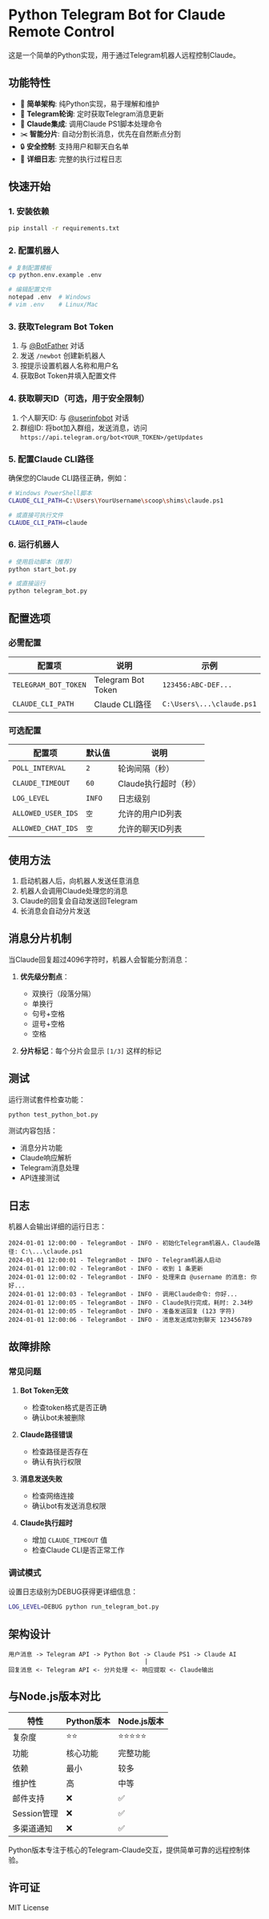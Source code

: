 # Python Telegram Bot for Claude Remote Control

这是一个简单的Python实现，用于通过Telegram机器人远程控制Claude。

## 功能特性

- 🤖 **简单架构**: 纯Python实现，易于理解和维护
- 📱 **Telegram轮询**: 定时获取Telegram消息更新
- 🔄 **Claude集成**: 调用Claude PS1脚本处理命令
- ✂️ **智能分片**: 自动分割长消息，优先在自然断点分割
- 🔒 **安全控制**: 支持用户和聊天白名单
- 📝 **详细日志**: 完整的执行过程日志

## 快速开始

### 1. 安装依赖

```bash
pip install -r requirements.txt
```

### 2. 配置机器人

```bash
# 复制配置模板
cp python.env.example .env

# 编辑配置文件
notepad .env  # Windows
# vim .env    # Linux/Mac
```

### 3. 获取Telegram Bot Token

1. 与 [@BotFather](https://t.me/botfather) 对话
2. 发送 `/newbot` 创建新机器人
3. 按提示设置机器人名称和用户名
4. 获取Bot Token并填入配置文件

### 4. 获取聊天ID（可选，用于安全限制）

1. 个人聊天ID: 与 [@userinfobot](https://t.me/userinfobot) 对话
2. 群组ID: 将bot加入群组，发送消息，访问 `https://api.telegram.org/bot<YOUR_TOKEN>/getUpdates`

### 5. 配置Claude CLI路径

确保您的Claude CLI路径正确，例如：
```bash
# Windows PowerShell脚本
CLAUDE_CLI_PATH=C:\Users\YourUsername\scoop\shims\claude.ps1

# 或直接可执行文件
CLAUDE_CLI_PATH=claude
```

### 6. 运行机器人

```bash
# 使用启动脚本（推荐）
python start_bot.py

# 或直接运行
python telegram_bot.py
```

## 配置选项

### 必需配置

| 配置项 | 说明 | 示例 |
|--------|------|------|
| `TELEGRAM_BOT_TOKEN` | Telegram Bot Token | `123456:ABC-DEF...` |
| `CLAUDE_CLI_PATH` | Claude CLI路径 | `C:\Users\...\claude.ps1` |

### 可选配置

| 配置项 | 默认值 | 说明 |
|--------|--------|------|
| `POLL_INTERVAL` | `2` | 轮询间隔（秒） |
| `CLAUDE_TIMEOUT` | `60` | Claude执行超时（秒） |
| `LOG_LEVEL` | `INFO` | 日志级别 |
| `ALLOWED_USER_IDS` | `空` | 允许的用户ID列表 |
| `ALLOWED_CHAT_IDS` | `空` | 允许的聊天ID列表 |

## 使用方法

1. 启动机器人后，向机器人发送任意消息
2. 机器人会调用Claude处理您的消息
3. Claude的回复会自动发送回Telegram
4. 长消息会自动分片发送

## 消息分片机制

当Claude回复超过4096字符时，机器人会智能分割消息：

1. **优先级分割点**：
   - 双换行（段落分隔）
   - 单换行
   - 句号+空格
   - 逗号+空格
   - 空格

2. **分片标记**：每个分片会显示 `[1/3]` 这样的标记

## 测试

运行测试套件检查功能：

```bash
python test_python_bot.py
```

测试内容包括：
- 消息分片功能
- Claude响应解析
- Telegram消息处理
- API连接测试

## 日志

机器人会输出详细的运行日志：

```
2024-01-01 12:00:00 - TelegramBot - INFO - 初始化Telegram机器人，Claude路径: C:\...\claude.ps1
2024-01-01 12:00:01 - TelegramBot - INFO - Telegram机器人启动
2024-01-01 12:00:02 - TelegramBot - INFO - 收到 1 条更新
2024-01-01 12:00:02 - TelegramBot - INFO - 处理来自 @username 的消息: 你好...
2024-01-01 12:00:03 - TelegramBot - INFO - 调用Claude命令: 你好...
2024-01-01 12:00:05 - TelegramBot - INFO - Claude执行完成，耗时: 2.34秒
2024-01-01 12:00:05 - TelegramBot - INFO - 准备发送回复 (123 字符)
2024-01-01 12:00:06 - TelegramBot - INFO - 消息发送成功到聊天 123456789
```

## 故障排除

### 常见问题

1. **Bot Token无效**
   - 检查token格式是否正确
   - 确认bot未被删除

2. **Claude路径错误**
   - 检查路径是否存在
   - 确认有执行权限

3. **消息发送失败**
   - 检查网络连接
   - 确认bot有发送消息权限

4. **Claude执行超时**
   - 增加 `CLAUDE_TIMEOUT` 值
   - 检查Claude CLI是否正常工作

### 调试模式

设置日志级别为DEBUG获得更详细信息：

```bash
LOG_LEVEL=DEBUG python run_telegram_bot.py
```

## 架构设计

```
用户消息 -> Telegram API -> Python Bot -> Claude PS1 -> Claude AI
                                      |
回复消息 <- Telegram API <- 分片处理 <- 响应提取 <- Claude输出
```

## 与Node.js版本对比

| 特性 | Python版本 | Node.js版本 |
|------|------------|-------------|
| 复杂度 | ⭐⭐ | ⭐⭐⭐⭐⭐ |
| 功能 | 核心功能 | 完整功能 |
| 依赖 | 最小 | 较多 |
| 维护性 | 高 | 中等 |
| 邮件支持 | ❌ | ✅ |
| Session管理 | ❌ | ✅ |
| 多渠道通知 | ❌ | ✅ |

Python版本专注于核心的Telegram-Claude交互，提供简单可靠的远程控制体验。

## 许可证

MIT License